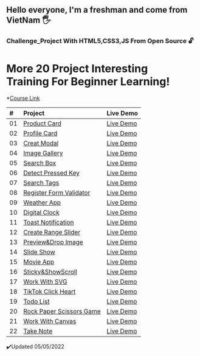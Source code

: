 ## Hello everyone, I'm a freshman and come from VietNam 🖐️

### Challenge_Project With HTML5,CSS3,JS From Open Source 🔓

# More 20 Project Interesting<br> Training For Beginner Learning!

\*[Course Link](https://trainingmore20projects.netlify.app/)

| #   | Project                                                                                                                                 | Live Demo                                                        |
| :-- | :-------------------------------------------------------------------------------------------------------------------------------------- | :--------------------------------------------------------------- |
| 01  | [Product Card](https://github.com/VanThuan76/Challenge_Nodemy-Project/tree/master/Product%20Card%20-%20B1)                              | [Live Demo](https://productcardthuanhip.netlify.app/)            |
| 02  | [Profile Card](https://github.com/VanThuan76/Challenge_Nodemy-Project/tree/master/Profile%20Card%20-%20B2)                              | [Live Demo](https://profilecardthuanhip.netlify.app/)            |
| 03  | [Creat Modal](https://github.com/VanThuan76/Challenge_Nodemy-Project/tree/master/Creat%20Modal%20-%20B3)                                | [Live Demo](https://creatmodalthuanhip.netlify.app/)             |
| 04  | [Image Gallery](https://github.com/VanThuan76/Challenge_Nodemy-Project/tree/master/Image%20Gallery%20-%20B4)                            | [Live Demo](https://imagegallerythuanhip.netlify.app/)           |
| 05  | [Search Box](https://github.com/VanThuan76/Challenge_Nodemy-Project/tree/master/Search%20Box%20-%20B5)                                  | [Live Demo](https://searchboxthuanhip.netlify.app/)              |
| 06  | [Detect Pressed Key](https://github.com/VanThuan76/Challenge_Nodemy-Project/tree/master/Detect%20Pressed%20Key%20-%20B6)                | [Live Demo](https://detectpressedkeythuanhip.netlify.app/)       |
| 07  | [Search Tags](https://github.com/VanThuan76/Challenge_Nodemy-Project/tree/master/Search%20Tags%20-%20B7)                                | [Live Demo](https://searchtagsthuanhip.netlify.app/)             |
| 08  | [Register Form Validator](https://github.com/VanThuan76/Challenge_Nodemy-Project/tree/master/Register%20Form%20Validator%20-%20B8)      | [Live Demo](https://formloginthuanhipp.netlify.app/)             |
| 09  | [Weather App](https://github.com/VanThuan76/Challenge_Nodemy-Project/tree/master/Weather%20App%20-%20B9)                                | [Live Demo](https://weatherappthuanhip.netlify.app/)             |
| 10  | [Digital Clock](https://github.com/VanThuan76/Challenge_Nodemy-Project/tree/master/Digital%20Clock%20-%20B10)                           | [Live Demo](https://digitalclockthuanhip.netlify.app/)           |
| 11  | [Toast Notification](https://github.com/VanThuan76/Challenge_Nodemy-Project/tree/master/Toast%20Notification%20-%20B11)                 | [Live Demo](https://toastnotificationthuanhip.netlify.app/)      |
| 12  | [Create Range Slider](https://github.com/VanThuan76/Challenge_Nodemy-Project/tree/master/Create%20Range%20Slider%20-%20B12)             | [Live Demo](https://creatrangesliderthuanhip.netlify.app/)       |
| 13  | [Preview&Drop Image](https://github.com/VanThuan76/Challenge_Nodemy-Project/tree/master/Preview%26Drop%20Image%20-%20B13)               | [Live Demo](https://previewdropimagethuanhipp.netlify.app/)      |
| 14  | [Slide Show](https://github.com/VanThuan76/Challenge_Nodemy-Project/tree/master/SlideShow%20-%20B14)                                    | [Live Demo](https://slideshowthuanhipp.netlify.app/)             |
| 15  | [Movie App](https://github.com/VanThuan76/Challenge_Nodemy-Project/tree/master/Movie%20App%20-%20B15)                                   | [Live Demo](https://movieappthuanhip.netlify.app/)               |
| 16  | [Sticky&ShowScroll](https://github.com/VanThuan76/Challenge_Nodemy-Project/tree/master/Sticky%20And%20ShowScroll%20-%20B16)             | [Live Demo](https://showscrollthuanhip.netlify.app/)             |
| 17  | [Work With SVG](https://github.com/VanThuan76/Challenge_Nodemy-Project/tree/master/Work%20With%20SVG-B17)                               | [Live Demo](https://votesvgthuanhip.netlify.app/)                |
| 18  | [TikTok Click Heart](https://github.com/VanThuan76/Challenge_Nodemy-Project/tree/master/Tiktok%20Click%20Heart-B18)                     | [Live Demo](https://tiktokclickthuanhip.netlify.app/)            |
| 19  | [Todo List](https://github.com/VanThuan76/Challenge_Nodemy-Project/tree/master/Todo%20List%20-%20B19)                                   | [Live Demo](https://todolistthuanhippp.netlify.app/)             |
| 20  | [Rock Paper Scissors Game](https://github.com/VanThuan76/Challenge_Nodemy-Project/tree/master/Rock%20Paper%20Scissors%20Game%20-%20B20) | [Live Demo](https://rockpaperscissorsgamethuanhipp.netlify.app/) |
| 21  | [Work With Canvas](https://github.com/VanThuan76/Challenge_Nodemy-Project/tree/master/Work%20With%20Canvas%20-%20B21)                   | [Live Demo](https://painttoolthuanhip.netlify.app/)              |
| 22  | [Take Note](https://github.com/VanThuan76/Challenge_Nodemy-Project/tree/master/Take%20Note%20-%20B22)                                   | [Live Demo](https://takenotethuanhip.netlify.app/)               |

✔️Updated 05/05/2022
